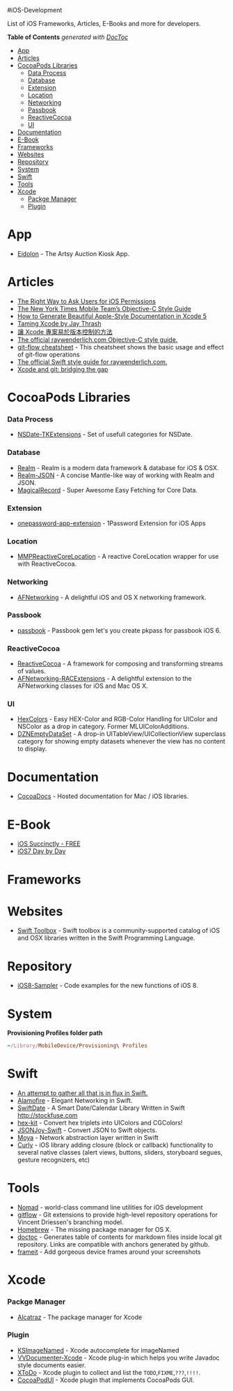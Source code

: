 #iOS-Development

List of iOS Frameworks, Articles, E-Books and more for developers.

<!-- START doctoc generated TOC please keep comment here to allow auto update -->
<!-- DON'T EDIT THIS SECTION, INSTEAD RE-RUN doctoc TO UPDATE -->
**Table of Contents**  *generated with [DocToc](http://doctoc.herokuapp.com/)*

- [App](#app)
- [Articles](#articles)
- [CocoaPods Libraries](#cocoapods-libraries)
    - [Data Process](#data-process)
    - [Database](#database)
    - [Extension](#extension)
    - [Location](#location)
    - [Networking](#networking)
    - [Passbook](#passbook)
    - [ReactiveCocoa](#reactivecocoa)
    - [UI](#ui)
- [Documentation](#documentation)
- [E-Book](#e-book)
- [Frameworks](#frameworks)
- [Websites](#websites)
- [Repository](#repository)
- [System](#system)
- [Swift](#swift)
- [Tools](#tools)
- [Xcode](#xcode)
    - [Packge Manager](#packge-manager)
    - [Plugin](#plugin)

<!-- END doctoc generated TOC please keep comment here to allow auto update -->

# App
* [Eidolon](https://github.com/Artsy/eidolon) - The Artsy Auction Kiosk App.

# Articles
* [The Right Way to Ask Users for iOS Permissions](https://medium.com/p/96fa4eb54f2c)
* [The New York Times Mobile Team’s Objective-C Style Guide](https://github.com/NYTimes/objective-c-style-guide#notifications)
* [How to Generate Beautiful Apple-Style Documentation in Xcode 5](http://ios-blog.co.uk/tutorials/how-to-generate-beautiful-apple-style-documentation-in-xcode-5/)
* [Taming Xcode by Jay Thrash](http://cocoaheads.tv/taming-xcode-by-jay-thrash/)
* [讓 Xcode 專案易於版本控制的方法](http://nelson.logdown.com/posts/2014/01/27/easy-version-control-mechanism-for-xcode-projects)
* [The official raywenderlich.com Objective-C style guide.](https://github.com/raywenderlich/objective-c-style-guide#language)
* [git-flow cheatsheet](http://danielkummer.github.io/git-flow-cheatsheet/) - This cheatsheet shows the basic usage and effect of git-flow operations
* [The official Swift style guide for raywenderlich.com.](https://github.com/raywenderlich/swift-style-guide)
* [Xcode and git: bridging the gap](http://robots.thoughtbot.com/xcode-and-git-bridging-the-gap)

# CocoaPods Libraries
### Data Process
* [NSDate-TKExtensions](https://github.com/mapedd/NSDate-TKExtensions.git) - Set of usefull categories for NSDate.

### Database
* [Realm](http://realm.io) - Realm is a modern data framework & database for iOS & OSX.
* [Realm-JSON](https://github.com/matthewcheok/Realm-JSON) - A concise Mantle-like way of working with Realm and JSON.
* [MagicalRecord](https://github.com/magicalpanda/MagicalRecord) - Super Awesome Easy Fetching for Core Data.

### Extension
* [onepassword-app-extension](https://github.com/AgileBits/onepassword-app-extension) - 1Password Extension for iOS Apps

### Location
* [MMPReactiveCoreLocation](https://github.com/mpurbo/MMPReactiveCoreLocation) - A reactive CoreLocation wrapper for use with ReactiveCocoa.

### Networking
* [AFNetworking](https://github.com/AFNetworking/AFNetworking.git) - A delightful iOS and OS X networking framework.

### Passbook
* [passbook](https://github.com/frozon/passbook) - Passbook gem let's you create pkpass for passbook iOS 6.

### ReactiveCocoa
* [ReactiveCocoa](https://github.com/ReactiveCocoa/ReactiveCocoa) - A framework for composing and transforming streams of values.
* [AFNetworking-RACExtensions](https://github.com/CodaFi/AFNetworking-RACExtensions.git) - A delightful extension to the AFNetworking classes for iOS and Mac OS X.

### UI
* [HexColors](https://github.com/mRs-/HexColors.git) - Easy HEX-Color and RGB-Color Handling for UIColor and NSColor as a drop in category. Former MLUIColorAdditions.
* [DZNEmptyDataSet](https://github.com/dzenbot/DZNEmptyDataSet) - A drop-in UITableView/UICollectionView superclass category for showing empty datasets whenever the view has no content to display.

# Documentation
* [CocoaDocs](http://cocoadocs.org) - Hosted documentation for Mac / iOS libraries.

# E-Book
* [iOS Succinctly - FREE](http://ios-blog.co.uk/resources/ios-succinctly-free-e-book/)
* [iOS7 Day by Day](https://leanpub.com/ios7daybyday)

# Frameworks

# Websites
* [Swift Toolbox](http://www.swifttoolbox.io) - Swift toolbox is a community-supported catalog of iOS and OSX libraries written in the Swift Programming Language.

# Repository
* [iOS8-Sampler](https://github.com/shu223/iOS8-Sampler) - Code examples for the new functions of iOS 8.

# System
**Provisioning Profiles folder path**
```ruby
~/Library/MobileDevice/Provisioning\ Profiles
```

# Swift
* [An attempt to gather all that is in flux in Swift.](https://github.com/ksm/SwiftInFlux)
* [Alamofire](https://github.com/Alamofire/Alamofire) - Elegant Networking in Swift.
* [SwiftDate](https://github.com/haginile/SwiftDate) - A Smart Date/Calendar Library Written in Swift http://stockfuse.com
* [hex-kit](https://github.com/aleclarson/hex-kit) - Convert hex triplets into UIColors and CGColors!
* [JSONJoy-Swift](https://github.com/daltoniam/JSONJoy-Swift) - Convert JSON to Swift objects.
* [Moya](https://github.com/ashfurrow/Moya) - Network abstraction layer written in Swift
* [Curly](https://github.com/wircho/Curly) - iOS library adding closure (block or callback) functionality to several native classes (alert views, buttons, sliders, storyboard segues, gesture recognizers, etc)

# Tools
* [Nomad](http://nomad-cli.com) - world-class command line utilities for iOS development
* [gitflow](https://github.com/nvie/gitflow) - Git extensions to provide high-level repository operations for Vincent Driessen's branching model.
* [Homebrew](http://brew.sh) - The missing package manager for OS X.
* [doctoc](https://github.com/thlorenz/doctoc) - Generates table of contents for markdown files inside local git repository. Links are compatible with anchors generated by github.
* [frameit](https://github.com/KrauseFx/frameit) - Add gorgeous device frames around your screenshots

# Xcode
### Packge Manager
* [Alcatraz](http://alcatraz.io) - The package manager for Xcode

### Plugin
* [KSImageNamed](http://ksuther.com/2013/01/22/ksimagenamed-xcode-autocomplete-for-imagenamed/) - Xcode autocomplete for imageNamed
* [VVDocumenter-Xcode](https://github.com/onevcat/VVDocumenter-Xcode) - Xcode plug-in which helps you write Javadoc style documents easier.
* [XToDo](https://github.com/trawor/XToDo) - Xcode plugin to collect and list the `TODO`,`FIXME`,`???`,`!!!!`.
* [CocoaPodUI](https://github.com/Galeas/CocoaPodUI) - Xcode plugin that implements CocoaPods GUI.